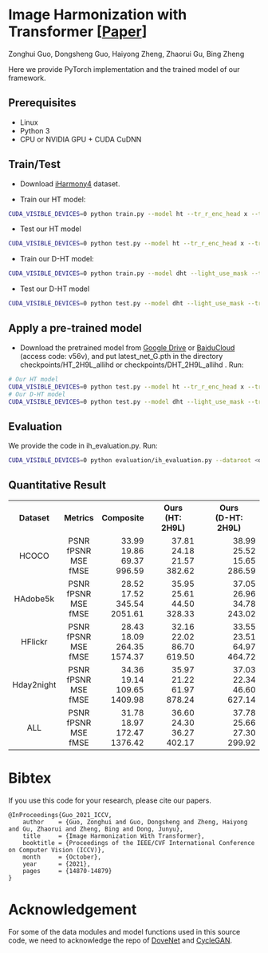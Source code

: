 <base target="_blank"/>


# Image Harmonization with Transformer **[[Paper](https://openaccess.thecvf.com/content/ICCV2021/papers/Guo_Image_Harmonization_With_Transformer_ICCV_2021_paper.pdf)]**<br>
Zonghui Guo, Dongsheng Guo, Haiyong Zheng, Zhaorui Gu, Bing Zheng<br>


Here we provide PyTorch implementation and the trained model of our framework.

## Prerequisites

- Linux
- Python 3
- CPU or NVIDIA GPU + CUDA CuDNN

## Train/Test
- Download [iHarmony4](https://github.com/bcmi/Image-Harmonization-Dataset-iHarmony4) dataset.

- Train our HT model:
```bash
CUDA_VISIBLE_DEVICES=0 python train.py --model ht --tr_r_enc_head x --tr_r_enc_layers x --name HT_2H9L_allihd --dataset_root <dataset_dir> --dataset_name IHD --batch_size xx --init_port xxxx
```
- Test our HT model
```bash
CUDA_VISIBLE_DEVICES=0 python test.py --model ht --tr_r_enc_head x --tr_r_enc_layers x --name HT_2H9L_allihd --dataset_root <dataset_dir> --dataset_name IHD --batch_size xx --init_port xxxx
```

- Train our D-HT model:
```bash
CUDA_VISIBLE_DEVICES=0 python train.py --model dht --light_use_mask --tr_r_enc_head 2 --tr_r_enc_layers 9  --tr_i_dec_head 2 --tr_i_dec_layers 9 --tr_l_enc_head 2 --tr_l_enc_layers 9 --tr_l_dec_head 2 --tr_l_dec_layers 9 --name DHT_2H9L_allihd --dataset_root <dataset_dir> --dataset_name IHD --batch_size xx --init_port xxxx
```
- Test our D-HT model
```bash
CUDA_VISIBLE_DEVICES=0 python test.py --model dht --light_use_mask --tr_r_enc_head 2 --tr_r_enc_layers 9  --tr_i_dec_head 2 --tr_i_dec_layers 9 --tr_l_enc_head 2 --tr_l_enc_layers 9 --tr_l_dec_head 2 --tr_l_dec_layers 9 --name DHT_2H9L_allihd --dataset_root <dataset_dir> --dataset_name IHD --batch_size xx --init_port xxxx
```

## Apply a pre-trained model
- Download the pretrained model from [Google Drive](https://drive.google.com/file/d/1rJhObsXP_cQVE4XOPWBzwT6nh1gnMDrR/view?usp=sharing) or [BaiduCloud](https://pan.baidu.com/s/130FikTVedUP_Eu0pYiMc3w) (access code: v56v), and put latest_net_G.pth in the directory checkpoints/HT_2H9L_allihd or checkpoints/DHT_2H9L_allihd . Run:
```bash
# Our HT model
CUDA_VISIBLE_DEVICES=0 python test.py --model ht --tr_r_enc_head x --tr_r_enc_layers x --name HT_2H9L_allihd --dataset_root <dataset_dir> --dataset_name IHD --batch_size xx --init_port xxxx
# Our D-HT model
CUDA_VISIBLE_DEVICES=0 python test.py --model dht --light_use_mask --tr_r_enc_head 2 --tr_r_enc_layers 9  --tr_i_dec_head 2 --tr_i_dec_layers 9 --tr_l_enc_head 2 --tr_l_enc_layers 9 --tr_l_dec_head 2 --tr_l_dec_layers 9 --name DHT_2H9L_allihd --dataset_root <dataset_dir> --dataset_name IHD --batch_size xx --init_port xxxx
```
## Evaluation
We provide the code in ih_evaluation.py. Run:
```bash
CUDA_VISIBLE_DEVICES=0 python evaluation/ih_evaluation.py --dataroot <dataset_dir> --result_root  results/experiment/test_latest/images/ --evaluation_type our --dataset_name ALL
```
## Quantitative Result

<table class="tg">
  <tr>
    <th class="tg-0pky" align="center">Dataset</th>
    <th class="tg-0pky" align="center">Metrics</th>
    <th class="tg-0pky" align="center">Composite</th>
    <th class="tg-0pky" align="center">Ours<br>(HT: 2H9L)</th>
    <th class="tg-0pky" align="center">Ours<br>(D-HT: 2H9L)</th>
  </tr>
  <tr>
    <td class="tg-0pky" align="center">HCOCO</td>
    <td class="tg-0pky" align="center">
        PSNR</br>
        fPSNR</br>
        MSE</br>
        fMSE
    </td>
    <td class="tg-0pky" align="right">
        33.99</br>
        19.86</br>
        69.37</br>
        996.59
    </td>
    <td class="tg-0pky" align="right">
        37.81</br>
        24.18</br>
        21.57</br>
        382.62
    </td>
    <td class="tg-0pky" align="right">
        38.99</br>
        25.52</br>
        15.65</br>
        286.59
    </td>
  </tr>
  <tr>
    <td class="tg-0pky" align="center">HAdobe5k</td>
    <td class="tg-0pky" align="center">
        PSNR</br>
        fPSNR</br>
        MSE</br>
        fMSE
    </td>
    <td class="tg-0pky" align="right">
        28.52</br>
        17.52</br>
        345.54</br>
        2051.61
    </td>
    <td class="tg-0pky" align="right">
        35.95</br>
        25.61</br>
        44.50</br>
        328.33
    </td>
    <td class="tg-0pky" align="right">
        37.05</br>
        26.96</br>
        34.78</br>
        243.02
    </td>
  </tr>
  <tr>
    <td class="tg-0pky" align="center">HFlickr</td>
    <td class="tg-0pky" align="center">
        PSNR</br>
        fPSNR</br>
        MSE</br>
        fMSE
    </td>
    <td class="tg-0pky" align="right">
        28.43</br>
        18.09</br>
        264.35</br>
        1574.37
    </td>
    <td class="tg-0pky" align="right">
        32.16</br>
        22.02</br>
        86.70</br>
        619.50
    </td>
    <td class="tg-0pky" align="right">
        33.55</br>
        23.51</br>
        64.97</br>
        464.72
    </td>
  </tr>
  <tr>
    <td class="tg-0pky" align="center">Hday2night</td>
    <td class="tg-0pky" align="center">
        PSNR</br>
        fPSNR</br>
        MSE</br>
        fMSE
    </td>
    <td class="tg-0pky" align="right">
        34.36</br>
        19.14</br>
        109.65</br>
        1409.98
    </td>
    <td class="tg-0pky" align="right">
        35.97</br>
        21.22</br>
        61.97</br>
        878.24
    </td>
    <td class="tg-0pky" align="right">
        37.03</br>
        22.34</br>
        46.60</br>
        627.14
    </td>
  </tr>
  
  <tr>
    <td class="tg-0pky" align="center">ALL</td>
    <td class="tg-0pky" align="center">
        PSNR</br>
        fPSNR</br>
        MSE</br>
        fMSE
    </td>
    <td class="tg-0pky" align="right">
        31.78</br>
        18.97</br>
        172.47</br>
        1376.42
    </td>
    <td class="tg-0pky" align="right">
        36.60</br>
        24.30</br>
        36.27</br>
        402.17
    </td>
    <td class="tg-0pky" align="right">
        37.78</br>
        25.66</br>
        27.30</br>
        299.92
    </td>
  </tr>

</table>


# Bibtex
If you use this code for your research, please cite our papers.


```
@InProceedings{Guo_2021_ICCV,
    author    = {Guo, Zonghui and Guo, Dongsheng and Zheng, Haiyong and Gu, Zhaorui and Zheng, Bing and Dong, Junyu},
    title     = {Image Harmonization With Transformer},
    booktitle = {Proceedings of the IEEE/CVF International Conference on Computer Vision (ICCV)},
    month     = {October},
    year      = {2021},
    pages     = {14870-14879}
}
```

# Acknowledgement
For some of the data modules and model functions used in this source code, we need to acknowledge the repo of [DoveNet](https://github.com/bcmi/Image-Harmonization-Dataset-iHarmony4/tree/master/DoveNet) and [CycleGAN](https://github.com/junyanz/pytorch-CycleGAN-and-pix2pix). 
